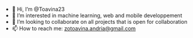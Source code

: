 - 👋 Hi, I’m @Toavina23
- 👀 I’m interested in machine learning, web and mobile developpement
- 💞️ I’m looking to collaborate on all projects that is open for collaboration
- 📫 How to reach me: zotoavina.andria@gmail.com

<!---
Toavina23/Toavina23 is a ✨ special ✨ repository because its `README.md` (this file) appears on your GitHub profile.
You can click the Preview link to take a look at your changes.
--->
